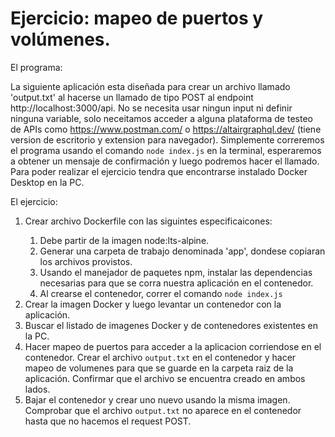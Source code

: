# Ejercicio: mapeo de puertos y volúmenes.

El programa:

La siguiente aplicación esta diseñada para crear un archivo llamado 'output.txt' al hacerse un llamado de tipo POST al endpoint http://localhost:3000/api. 
No se necesita usar ningun input ni definir ninguna variable, solo neceitamos acceder a alguna plataforma de testeo de APIs como https://www.postman.com/ o 
https://altairgraphql.dev/ (tiene version de escritorio y extension para navegador). Simplemente correremos el programa usando el comando <code>node index.js</code> en la terminal, esperaremos a obtener un mensaje de confirmación y luego podremos hacer el llamado.
Para poder realizar el ejercicio tendra que encontrarse instalado Docker Desktop en la PC.

El ejercicio:

<ol>
<li>Crear archivo Dockerfile con las siguintes especificaicones: </li>
<ol>
<li>Debe partir de la imagen node:lts-alpine.</li>
<li>Generar una carpeta de trabajo denominada 'app', dondese copiaran los archivos provistos.</li>
<li>Usando el manejador de paquetes npm, instalar las dependencias necesarias para que se corra nuestra aplicación en el contenedor.</li>
<li>Al crearse el contenedor, correr el comando <code>node index.js</code></li>
</ol>
<li>Crear la imagen Docker y luego levantar un contenedor con la aplicación.</li>
<li>Buscar el listado de imagenes Docker y de contenedores existentes en la PC.</li>
<li>Hacer mapeo de puertos para acceder a la aplicacion corriendose en el contenedor. Crear el archivo <code>output.txt</code> en el contenedor y hacer mapeo de volumenes para que se guarde en la carpeta raiz de la aplicación. Confirmar que el archivo se encuentra creado en ambos lados.</li>
<li>Bajar el contenedor y crear uno nuevo usando la misma imagen. Comprobar que el archivo <code>output.txt</code> no aparece en el contenedor hasta que no hacemos el request POST.</li>

</ol>




